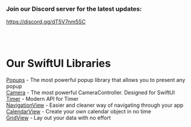### Join our Discord server for the latest updates:
https://discord.gg/dT5V7nm5SC

<br><br>

# Our SwiftUI Libraries
[Popups] - The most powerful popup library that allows you to present any popup
<br>
[Camera] - The most powerful CameraController. Designed for SwiftUI
<br>
[Timer] - Modern API for Timer
<br>
[NavigationView] - Easier and cleaner way of navigating through your app
<br>
[CalendarView] - Create your own calendar object in no time
<br>
[GridView] - Lay out your data with no effort





[Popups]: https://github.com/Mijick/Popups
[Camera]: https://github.com/Mijick/Camera
[Timer]: https://github.com/Mijick/Timer
[NavigationView]: https://github.com/Mijick/NavigationView 
[CalendarView]: https://github.com/Mijick/CalendarView 
[GridView]: https://github.com/Mijick/GridView
